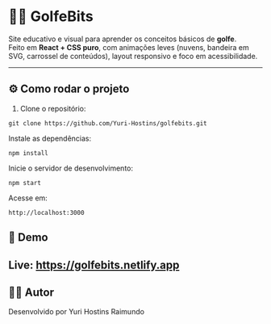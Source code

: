 # 🏌️‍♂️ GolfeBits

Site educativo e visual para aprender os conceitos básicos de **golfe**.  
Feito em **React + CSS puro**, com animações leves (nuvens, bandeira em SVG, carrossel de conteúdos), layout responsivo e foco em acessibilidade.

---



## ⚙️ Como rodar o projeto

1. Clone o repositório:
```
git clone https://github.com/Yuri-Hostins/golfebits.git
```

Instale as dependências:
```
npm install
```
Inicie o servidor de desenvolvimento:
```
npm start
```
Acesse em: 
```
http://localhost:3000
```

## 🔗 Demo
**Live:** https://golfebits.netlify.app
---

## 👨‍💼 Autor
Desenvolvido por Yuri Hostins Raimundo